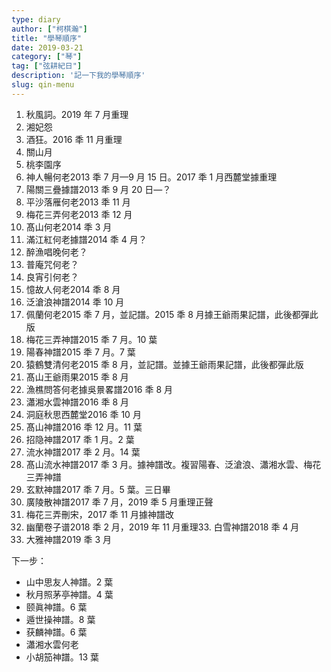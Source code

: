 ```yaml
---
type: diary
author: ["柯棋瀚"]
title: "學琴順序"
date: 2019-03-21
category: ["琴"]
tag: ["弦耕紀日"]
description: '記一下我的學琴順序'
slug: qin-menu
---
```


1. 秋風詞。2019 年 7 月重理
2. 湘妃怨
3. 酒狂。2016 秊 11 月重理
4. 關山月
5. 桃李園序
6. 神人暢<n>何老</n>2013 秊 7 月—9 月 15 日。2017 秊 1 月<n>西麓堂</n>據重理
7. 陽關三疊<n>據譜</n>2013 秊 9 月 20 日—？
8. 平沙落雁<n>何老</n>2013 秊 11 月
9. 梅花三弄<n>何老</n>2013 秊 12 月
10. 髙山<n>何老</n>2014 秊 3 月
11. 滿江紅<n>何老據譜</n>2014 秊 4 月？
12. 醉漁唱晚<n>何老</n>？
13. 普庵咒<n>何老</n>？
14. 良宵引<n>何老</n>？
15. 憶故人<n>何老</n>2014 秊 8 月
16. 泛滄浪<n>神譜</n>2014 秊 10 月
17. 佩蘭<n>何老</n>2015 秊 7 月，並記譜。2015 秊 8 月據<n>王爺雨果</n>記譜，此後都彈此版
18. 梅花三弄<n>神譜</n>2015 秊 7 月。10 葉
19. 陽春<n>神譜</n>2015 秊 7 月。7 葉
20. 猿鶴雙清<n>何老</n>2015 秊 8 月，並記譜。並據<n>王爺雨果</n>記譜，此後都彈此版
21. 髙山<n>王爺雨果</n>2015 秊 8 月
22. 漁樵問答<n>何老據吳㬌畧譜</n>2016 秊 8 月
23. 瀟湘水雲<n>神譜</n>2016 秊 8 月
24. 洞庭秋思<n>西麓堂</n>2016 秊 10 月
25. 髙山<n>神譜</n>2016 秊 12 月。11 葉
26. 招隐<n>神譜</n>2017 秊 1 月。2 葉
27. 流水<n>神譜</n>2017 秊 2 月。14 葉
28. 髙山流水<n>神譜</n>2017 秊 3 月。據神譜改。複習陽春、泛滄浪、瀟湘水雲、梅花三弄<n>神譜</n>
29. 玄默<n>神譜</n>2017 秊 7 月。5 葉。三日畢
30. 廣陵散<n>神譜</n>2017 秊 7 月，2019 秊 5 月重理正聲
31. 梅花三弄刪宋，2017 秊 11 月據神譜改
32. 幽蘭<n>卷子谱</n>2018 秊 2 月，2019 年 11 月重理33. 白雪<n>神譜</n>2018 秊 4 月
33. 大雅<n>神譜</n>2019 秊 3 月

下一步：

- 山中思友人<n>神譜</n>。2 葉
- 秋月照茅亭<n>神譜</n>。4 葉
- 颐眞<n>神譜</n>。6 葉
- 遁世操<n>神譜</n>。8 葉
- 获麟<n>神譜</n>。6 葉
- 瀟湘水雲<n>何老</n>
- 小胡笳<n>神譜</n>。13 葉
